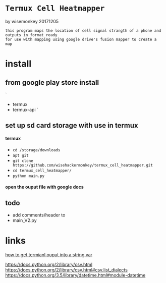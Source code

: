 # `Termux Cell Heatmapper`
by wisemonkey
20171205
```
this program maps the location of cell signal strangth of a phone and outputs in format ready
for use with mapping using google drive's fusion mapper to create a map
```

# install
## from google play store install
`
- termux
- termux-api
`

## set up sd card storage with use in termux
#### termux
- `cd /storage/downloads`
- `apt git`
- `git clone https://github.com/wisehackermonkey/termux_cell_heatmapper.git`
- `cd termux_cell_heatmapper/`
- `python main.py`

#### open the ouput file with google docs


## todo
- add comments/header to
- main_V2.py


# links
[how to get termianl ouput into a string var](https://stackoverflow.com/questions/20140137/passing-variables-to-subprocess-popen)

https://docs.python.org/2/library/csv.html
https://docs.python.org/2/library/csv.html#csv.list_dialects
https://docs.python.org/3.5/library/datetime.html#module-datetime
